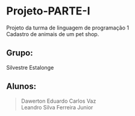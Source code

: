 # Projeto-PARTE-I
Projeto da turma de linguagem de programação 1 \
Cadastro de animais de um pet shop.

## Grupo:
Silvestre Estalonge

## Alunos:
> Dawerton Eduardo Carlos Vaz \
> Leandro Silva Ferreira Junior
